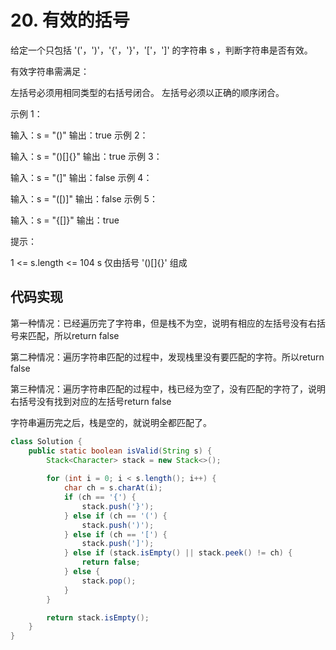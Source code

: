 # 20. 有效的括号

给定一个只包括 '('，')'，'{'，'}'，'['，']' 的字符串 s ，判断字符串是否有效。

有效字符串需满足：

左括号必须用相同类型的右括号闭合。
左括号必须以正确的顺序闭合。


示例 1：

输入：s = "()"
输出：true
示例 2：

输入：s = "()[]{}"
输出：true
示例 3：

输入：s = "(]"
输出：false
示例 4：

输入：s = "([)]"
输出：false
示例 5：

输入：s = "{[]}"
输出：true


提示：

1 <= s.length <= 104
s 仅由括号 '()[]{}' 组成



## 代码实现

第一种情况：已经遍历完了字符串，但是栈不为空，说明有相应的左括号没有右括号来匹配，所以return false

第二种情况：遍历字符串匹配的过程中，发现栈里没有要匹配的字符。所以return false

第三种情况：遍历字符串匹配的过程中，栈已经为空了，没有匹配的字符了，说明右括号没有找到对应的左括号return false

 字符串遍历完之后，栈是空的，就说明全都匹配了。 

```java
class Solution {
    public static boolean isValid(String s) {
        Stack<Character> stack = new Stack<>();
        
        for (int i = 0; i < s.length(); i++) {
            char ch = s.charAt(i);
            if (ch == '{') {
                stack.push('}');
            } else if (ch == '(') {
                stack.push(')');
            } else if (ch == '[') {
                stack.push(']');
            } else if (stack.isEmpty() || stack.peek() != ch) {
                return false;
            } else {
                stack.pop();
            }
        }

        return stack.isEmpty();
    }
}
```

